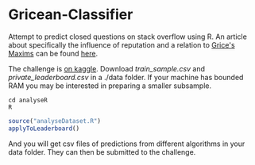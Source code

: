 Gricean-Classifier
==================

Attempt to predict closed questions on stack overflow using R. 
An article about specifically the influence of reputation and a relation to [Grice's Maxims](http://en.wikipedia.org/wiki/Cooperative_principle#Grice.27s_Maxims) can be found [here](http://jonasnick.github.io/blog/2013/10/14/influence-of-reputation-on-gricean-maxims/).

The challenge is [on kaggle](https://www.kaggle.com/c/predict-closed-questions-on-stack-overflow).
Download *train_sample.csv* and *private_leaderboard.csv* in a ./data folder. If your machine has bounded RAM you may be interested in preparing a smaller subsample. 
```shell
cd analyseR
R
```

```R
source("analyseDataset.R")
applyToLeaderboard()
```
And you will get csv files of predictions from different algorithms in your data folder. 
They can then be submitted to the challenge.


